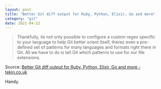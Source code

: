 ```yaml
---
layout: post
title: "Better Git diff output for Ruby, Python, Elixir, Go and more"
category: "git"
date: 2021-04-22
---
```


> Thankfully, its not only possible to configure a custom regex specific to your language to help Git better orient itself, theres even a pre-defined set of patterns for many languages and formats right there in Git. All we have to do is tell Git which patterns to use for our file extensions.

Source: [Better Git diff output for Ruby, Python, Elixir, Go and more - tekin.co.uk](https://tekin.co.uk/2020/10/better-git-diff-output-for-ruby-python-elixir-and-more)

Handy.
